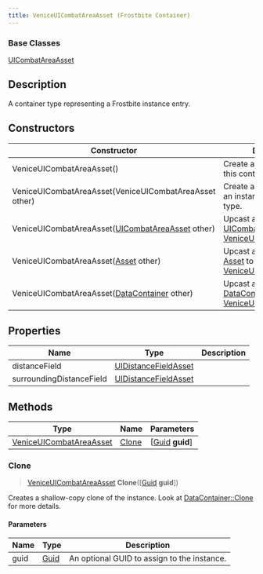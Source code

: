 ```yaml
---
title: VeniceUICombatAreaAsset (Frostbite Container)
---
```

### Base Classes

[UICombatAreaAsset](UICombatAreaAsset)

## Description

A container type representing a Frostbite instance entry.

## Constructors

| Constructor                                                                        | Description                                                                                                                           |
| ---------------------------------------------------------------------------------- | ------------------------------------------------------------------------------------------------------------------------------------- |
| VeniceUICombatAreaAsset()                                                          | Create a new instance of this container type.                                                                                         |
| VeniceUICombatAreaAsset(VeniceUICombatAreaAsset other)                             | Create a reference copy of an instance of the same type.                                                                              |
| VeniceUICombatAreaAsset([UICombatAreaAsset](UICombatAreaAsset) other)              | Upcast an instance of type [UICombatAreaAsset](UICombatAreaAsset) to [VeniceUICombatAreaAsset](VeniceUICombatAreaAsset).              |
| VeniceUICombatAreaAsset([Asset](Asset) other)                                      | Upcast an instance of type [Asset](Asset) to [VeniceUICombatAreaAsset](VeniceUICombatAreaAsset).                                      |
| VeniceUICombatAreaAsset([DataContainer](/vext/ref/cls/shr/datacontainer) other) | Upcast an instance of type [DataContainer](/vext/ref/cls/shr/datacontainer) to [VeniceUICombatAreaAsset](VeniceUICombatAreaAsset). |

## Properties

| Name                     | Type                                         | Description |
| ------------------------ | -------------------------------------------- | ----------- |
| distanceField            | [UIDistanceFieldAsset](UIDistanceFieldAsset) |             |
| surroundingDistanceField | [UIDistanceFieldAsset](UIDistanceFieldAsset) |             |

## Methods

| Type                                               | Name            | Parameters                                     |
| -------------------------------------------------- | --------------- | ---------------------------------------------- |
| [VeniceUICombatAreaAsset](VeniceUICombatAreaAsset) | [Clone](#clone) | \[[Guid](/vext/ref/cls/shr/guid) **guid**\] |

### Clone

> [VeniceUICombatAreaAsset](VeniceUICombatAreaAsset) **Clone**(\[[Guid](/vext/ref/cls/shr/guid) **guid**\])

Creates a shallow-copy clone of the instance. Look at [DataContainer::Clone](/vext/ref/cls/shr/datacontainer#clone) for more details.

#### Parameters

| Name | Type         | Description                                 |
| ---- | ------------ | ------------------------------------------- |
| guid | [Guid](Guid) | An optional GUID to assign to the instance. |
